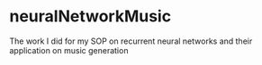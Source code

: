 # neuralNetworkMusic
The work I did for my SOP on recurrent neural networks and their application on music generation
